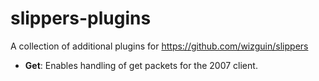 # slippers-plugins
A collection of additional plugins for https://github.com/wizguin/slippers

* **Get**: Enables handling of get packets for the 2007 client.
